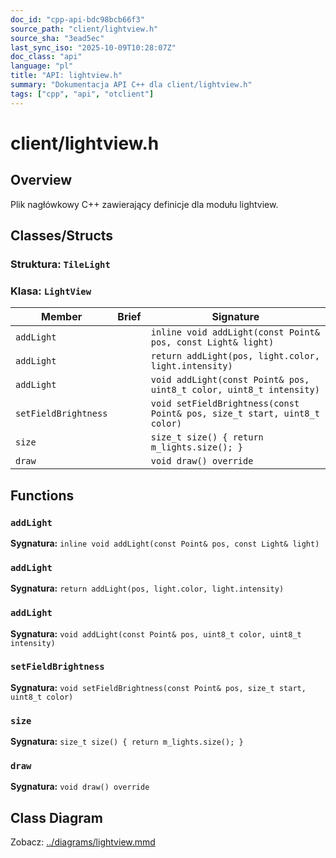 ```yaml
---
doc_id: "cpp-api-bdc98bcb66f3"
source_path: "client/lightview.h"
source_sha: "3ead5ec"
last_sync_iso: "2025-10-09T10:28:07Z"
doc_class: "api"
language: "pl"
title: "API: lightview.h"
summary: "Dokumentacja API C++ dla client/lightview.h"
tags: ["cpp", "api", "otclient"]
---
```


# client/lightview.h

## Overview

Plik nagłówkowy C++ zawierający definicje dla modułu lightview.

## Classes/Structs

### Struktura: `TileLight`

### Klasa: `LightView`

| Member | Brief | Signature |
|--------|-------|-----------|
| `addLight` |  | `inline void addLight(const Point& pos, const Light& light)` |
| `addLight` |  | `return addLight(pos, light.color, light.intensity)` |
| `addLight` |  | `void addLight(const Point& pos, uint8_t color, uint8_t intensity)` |
| `setFieldBrightness` |  | `void setFieldBrightness(const Point& pos, size_t start, uint8_t color)` |
| `size` |  | `size_t size() { return m_lights.size(); }` |
| `draw` |  | `void draw() override` |

## Functions

### `addLight`

**Sygnatura:** `inline void addLight(const Point& pos, const Light& light)`

### `addLight`

**Sygnatura:** `return addLight(pos, light.color, light.intensity)`

### `addLight`

**Sygnatura:** `void addLight(const Point& pos, uint8_t color, uint8_t intensity)`

### `setFieldBrightness`

**Sygnatura:** `void setFieldBrightness(const Point& pos, size_t start, uint8_t color)`

### `size`

**Sygnatura:** `size_t size() { return m_lights.size(); }`

### `draw`

**Sygnatura:** `void draw() override`

## Class Diagram

Zobacz: [../diagrams/lightview.mmd](../diagrams/lightview.mmd)
